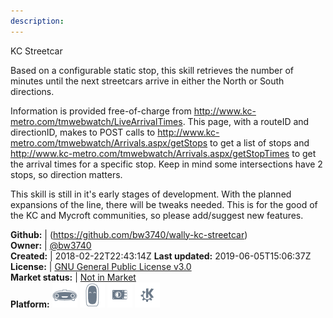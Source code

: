 ```yaml
---
description: 
---
```

KC Streetcar

Based on a configurable static stop, this skill retrieves the number of minutes until the next streetcars arrive in either the North or South directions.

Information is provided free-of-charge from http://www.kc-metro.com/tmwebwatch/LiveArrivalTimes. This page, with a routeID and directionID, makes to POST calls to http://www.kc-metro.com/tmwebwatch/Arrivals.aspx/getStops to get a list of stops and http://www.kc-metro.com/tmwebwatch/Arrivals.aspx/getStopTimes to get the arrival times for a specific stop. Keep in mind some intersections have 2 stops, so direction matters.

This skill is still in it's early stages of development. With the planned expansions of the line, there will be tweaks needed. This is for the good of the KC and Mycroft communities, so please add/suggest new features.

**Github:** | (https://github.com/bw3740/wally-kc-streetcar)  
**Owner:** | [@bw3740](https://github.com/bw3740)  
**Created:** | 2018-02-22T22:43:14Z  **Last updated:** 2019-06-05T15:06:37Z  
**License:** | [GNU General Public License v3.0](https://api.github.com/licenses/gpl-3.0)  
**Market status:** | [Not in Market](https://market.mycroft.ai/skill/)  
**Platform:**   ![](.gitbook/assets/mark-1-icon.png)  ![](.gitbook/assets/mark-2-icon.png)  ![](.gitbook/assets/picroft-icon.png)  ![](.gitbook/assets/kde.png)   

